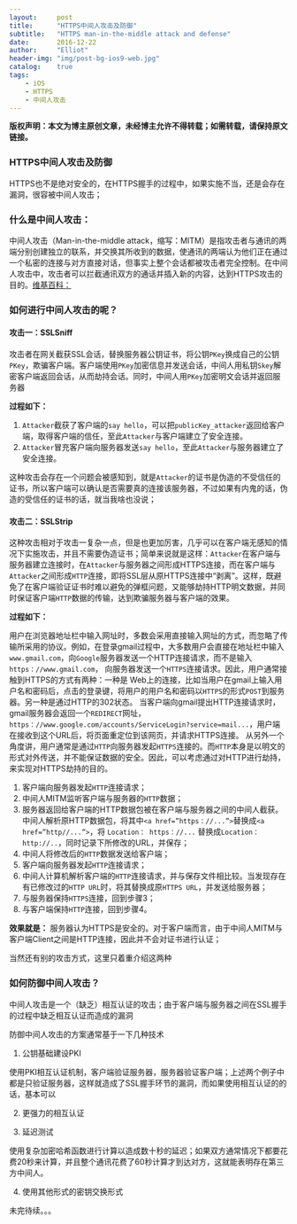 ```yaml
---
layout:     post
title:      "HTTPS中间人攻击及防御"
subtitle:   "HTTPS man-in-the-middle attack and defense"
date:       2016-12-22
author:     "Elliot"
header-img: "img/post-bg-ios9-web.jpg"
catalog:    true
tags:
    - iOS
    - HTTPS
    - 中间人攻击
---
```


**版权声明：本文为博主原创文章，未经博主允许不得转载；如需转载，请保持原文链接。**


### HTTPS中间人攻击及防御

HTTPS也不是绝对安全的，在HTTPS握手的过程中，如果实施不当，还是会存在漏洞，很容被中间人攻击；

### 什么是中间人攻击：

中间人攻击（Man-in-the-middle attack，缩写：MITM）是指攻击者与通讯的两端分别创建独立的联系，并交换其所收到的数据，使通讯的两端认为他们正在通过一个私密的连接与对方直接对话，但事实上整个会话都被攻击者完全控制。在中间人攻击中，攻击者可以拦截通讯双方的通话并插入新的内容，达到HTTPS攻击的目的。[维基百科：](https://zh.wikipedia.org/wiki/%E4%B8%AD%E9%97%B4%E4%BA%BA%E6%94%BB%E5%87%BB)

### 如何进行中间人攻击的呢？

#### 攻击一：SSLSniff

攻击者在网关截获SSL会话，替换服务器公钥证书，将公钥`PKey`换成自己的公钥`PKey`，欺骗客户端。客户端使用`PKey`加密信息并发送会话，中间人用私钥`Skey`解密客户端返回会话，从而劫持会话。同时，中间人用`PKey`加密明文会话并返回服务器

**过程如下：**

1. `Attacker`截获了客户端的`say hello`，可以把`publicKey_attacker`返回给客户端，取得客户端的信任，至此`Attacker`与客户端建立了安全连接。
2. `Attacker`冒充客户端向服务器发送`say hello`，至此`Attacker`与服务器建立了安全连接。

这种攻击会存在一个问题会被感知到，就是`Attacker`的证书是伪造的不受信任的证书，所以客户端可以确认是否需要真的连接该服务器，不过如果有内鬼的话，伪造的受信任的证书的话，就当我啥也没说；

#### 攻击二：SSLStrip

这种攻击相对于攻击一复杂一点，但是也更加厉害，几乎可以在客户端无感知的情况下实施攻击，并且不需要伪造证书；简单来说就是这样：`Attacker`在客户端与服务器建立连接时，在`Attacker`与服务器之间形成HTTPS连接，而在客户端与`Attacker`之间形成`HTTP`连接，即将SSL层从原HTTPS连接中“剥离”。这样，既避免了在客户端验证证书时难以避免的弹框问题，又能够劫持HTTP明文数据，并同时保证客户端`HTTP`数据的传输，达到欺骗服务器与客户端的效果。

**过程如下：**

用户在浏览器地址栏中输入网址时，多数会采用直接输入网址的方式，而忽略了传输所采用的协议。例如，在登录gmail过程中，大多数用户会直接在地址栏中输入`www.gmail.com`，向`Google`服务器发送一个HTTP连接请求，而不是输入`https：//www.gmail.com`， 向服务器发送一个`HTTPS`连接请求。因此，用户通常接触到HTTPS的方式有两种：一种是 Web上的连接，比如当用户在gmail上输入用户名和密码后，点击的登录键，将用户的用户名和密码以`HTTPS`的形式`POST`到服务器。另一种是通过HTTP的302状态。 当客户端向gmail提出HTTP连接请求时，gmail服务器会返回一个`REDIRECT`网址，`https：//www.google.com/accounts/ServiceLogin?service=mail...`，用户端在接收到这个URL后，将页面重定位到该网页，并请求HTTPS连接。 从另外一个角度讲，用户通常是通过`HTTP`向服务器发起`HTTPS`连接的。而`HTTP`本身是以明文的形式对外传送，并不能保证数据的安全。因此，可以考虑通过对HTTP进行劫持，来实现对HTTPS劫持的目的。

1. 客户端向服务器发起`HTTP`连接请求；
2. 中间人MITM监听客户端与服务器的`HTTP`数据；
3. 服务器返回给客户端的HTTP数据包被在客户端与服务器之间的中间人截获。中间人解析原HTTP数据包，将其中`<a href=”https：//...”>`替换成`<a href=”http//...”>`，将 `Location： https：//...`   替换成`Location：http://..`，同时记录下所修改的URL，并保存；
4. 中间人将修改后的`HTTP`数据发送给客户端；
5. 客户端向服务器发起`HTTP`连接请求；
6. 中间人计算机解析客户端的`HTTP`连接请求，并与保存文件相比较。当发现存在有已修改过的`HTTP URL`时，将其替换成原`HTTPS URL`，并发送给服务器；
7. 与服务器保持`HTTPS`连接，回到步骤3；
8. 与客户端保持`HTTP`连接，回到步骤4。

**效果就是：** 服务器认为HTTPS是安全的。对于客户端而言，由于中间人MITM与客户端Client之间是HTTP连接，因此并不会对证书进行认证；

当然还有别的攻击方式，这里只着重介绍这两种

### 如何防御中间人攻击？

中间人攻击是一个（缺乏）相互认证的攻击；由于客户端与服务器之间在SSL握手的过程中缺乏相互认证而造成的漏洞


防御中间人攻击的方案通常基于一下几种技术


1. 公钥基础建设PKI

  使用PKI相互认证机制，客户端验证服务器，服务器验证客户端；上述两个例子中都是只验证服务器，这样就造成了SSL握手环节的漏洞，而如果使用相互认证的的话，基本可以

2. 更强力的相互认证

3. 延迟测试

使用复杂加密哈希函数进行计算以造成数十秒的延迟；如果双方通常情况下都要花费20秒来计算，并且整个通讯花费了60秒计算才到达对方，这就能表明存在第三方中间人。

4. 使用其他形式的密钥交换形式

未完待续。。。
